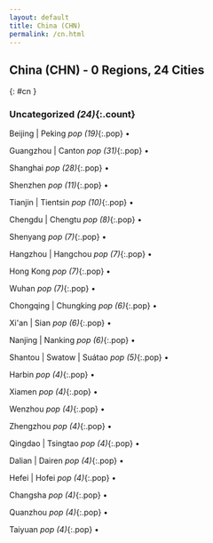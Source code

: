 ```yaml
---
layout: default
title: China (CHN)
permalink: /cn.html
---
```



## China (CHN) - 0 Regions, 24 Cities
{: #cn }





### Uncategorized _(24)_{:.count}


Beijing | Peking  _pop (19)_{:.pop} •

Guangzhou | Canton  _pop (31)_{:.pop} •

Shanghai  _pop (28)_{:.pop} •

Shenzhen  _pop (11)_{:.pop} •

Tianjin | Tientsin  _pop (10)_{:.pop} •

Chengdu | Chengtu  _pop (8)_{:.pop} •

Shenyang  _pop (7)_{:.pop} •

Hangzhou | Hangchou  _pop (7)_{:.pop} •

Hong Kong  _pop (7)_{:.pop} •

Wuhan  _pop (7)_{:.pop} •

Chongqing | Chungking  _pop (6)_{:.pop} •

Xi'an | Sian  _pop (6)_{:.pop} •

Nanjing | Nanking  _pop (6)_{:.pop} •

Shantou | Swatow | Suátao  _pop (5)_{:.pop} •

Harbin  _pop (4)_{:.pop} •

Xiamen  _pop (4)_{:.pop} •

Wenzhou  _pop (4)_{:.pop} •

Zhengzhou  _pop (4)_{:.pop} •

Qingdao | Tsingtao  _pop (4)_{:.pop} •

Dalian | Dairen  _pop (4)_{:.pop} •

Hefei | Hofei  _pop (4)_{:.pop} •

Changsha  _pop (4)_{:.pop} •

Quanzhou  _pop (4)_{:.pop} •

Taiyuan  _pop (4)_{:.pop} •


 

